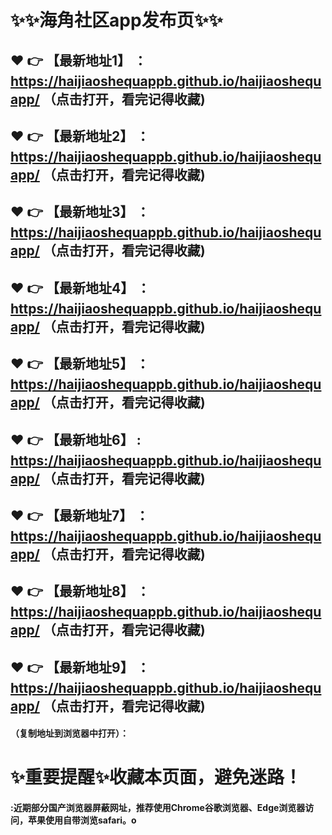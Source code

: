 # :sparkles::sparkles:海角社区app发布页:sparkles::sparkles:

 :heart: :point_right: 【最新地址1】 ：https://haijiaoshequappb.github.io/haijiaoshequapp/  （点击打开，看完记得收藏)
 ------
 :heart: :point_right: 【最新地址2】 ：https://haijiaoshequappb.github.io/haijiaoshequapp/  （点击打开，看完记得收藏)
 ------
 :heart: :point_right: 【最新地址3】 ：https://haijiaoshequappb.github.io/haijiaoshequapp/   （点击打开，看完记得收藏)
 ------
 :heart: :point_right: 【最新地址4】 ：https://haijiaoshequappb.github.io/haijiaoshequapp/  （点击打开，看完记得收藏)
 ------
 :heart: :point_right: 【最新地址5】 ：https://haijiaoshequappb.github.io/haijiaoshequapp/   （点击打开，看完记得收藏)
 ------
 :heart: :point_right: 【最新地址6】 : https://haijiaoshequappb.github.io/haijiaoshequapp/   （点击打开，看完记得收藏)
 ------
 :heart: :point_right: 【最新地址7】 ：https://haijiaoshequappb.github.io/haijiaoshequapp/   （点击打开，看完记得收藏)
 ------
 :heart: :point_right: 【最新地址8】 ：https://haijiaoshequappb.github.io/haijiaoshequapp/  （点击打开，看完记得收藏)
 ------
 :heart: :point_right: 【最新地址9】 ：https://haijiaoshequappb.github.io/haijiaoshequapp/   （点击打开，看完记得收藏)
  ------

  
#### （复制地址到浏览器中打开）：
# :sparkles:重要提醒:sparkles:收藏本页面，避免迷路！
#### :近期部分国产浏览器屏蔽网址，推荐使用Chrome谷歌浏览器、Edge浏览器访问，苹果使用自带浏览safari。o
